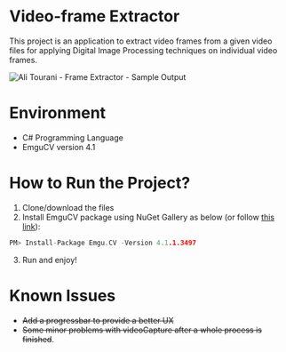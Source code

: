 # Video-frame Extractor
This project is an application to extract video frames from a given video files for applying Digital Image Processing techniques on individual video frames.

![Ali Tourani - Frame Extractor - Sample Output](http://alitourani.ir/wp-content/uploads/Frame-Extrator-Github.png "Ali Tourani - Frame Extractor - Sample Output")

# Environment
- C# Programming Language
- EmguCV version 4.1

# How to Run the Project?
1. Clone/download the files
2. Install EmguCV package using NuGet Gallery as below (or follow [this link](https://www.nuget.org/packages/Emgu.CV/4.1.1.3497 "this link")):
```c
PM> Install-Package Emgu.CV -Version 4.1.1.3497
```
3. Run and enjoy!

# Known Issues
- ~~Add a progressbar to provide a better UX~~
- ~~Some minor problems with videoCapture after a whole process is finished~~.
